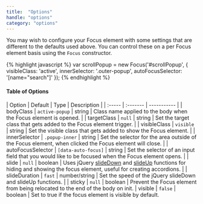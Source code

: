 ```yaml
---
title:  "Options"
handle: "options"
category: "options"
---
```


You may wish to configure your Focus element with some settings that are different to the defaults used above. You can control these on a per Focus element basis using the `Focus` constructor.

{% highlight javascript %}
  var scrollPopup = new Focus('#scrollPopup', {
    visibleClass: 'active',
    innerSelector: '.outer-popup',
    autoFocusSelector: '[name="search"]'
  });
{% endhighlight %}

#### Table of Options

| Option | Default | Type | Description |
| :----- | :------- | ----------- |
| bodyClass | `active-popup` | string | Class name applied to the body when the Focus element is opened. |
| targetClass | `null` | string | Set the target class that gets added to the Focus element trigger. |
| visibleClass | `visible` | string | Set the visible class that gets added to show the Focus element. |
| innerSelector | `.popup-inner` | string | Set the selector for the area outside of the Focus element, when clicked the Focus element will close. |
| autoFocusSelector | `[data-auto-focus]` | string | Set the selector of an input field that you would like to be focused when the Focus element opens. |
| slide   | `null` | boolean | Uses jQuery [slideDown](https://api.jquery.com/slideDown/) and [slideUp](https://api.jquery.com/slideUp/) functions for hiding and showing the focus element, useful for creating accordions.  |
| slideDuration   | `fast` | number/string | Set the speed of the jQuery slideDown and slideUp functions.  |
| sticky | `null`  | boolean | Prevent the Focus element from being relocated to the end of the body on init.
| visible | `false`  | boolean | Set to true if the focus element is visible by default.
